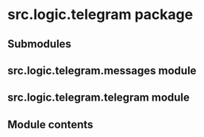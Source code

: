 # src.logic.telegram package

## Submodules

## src.logic.telegram.messages module

## src.logic.telegram.telegram module

## Module contents
